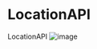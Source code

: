 # LocationAPI
LocationAPI
![image](https://user-images.githubusercontent.com/77270310/169790616-6a21f95b-2fb6-4d49-8c1b-992f73e1ef58.png)
